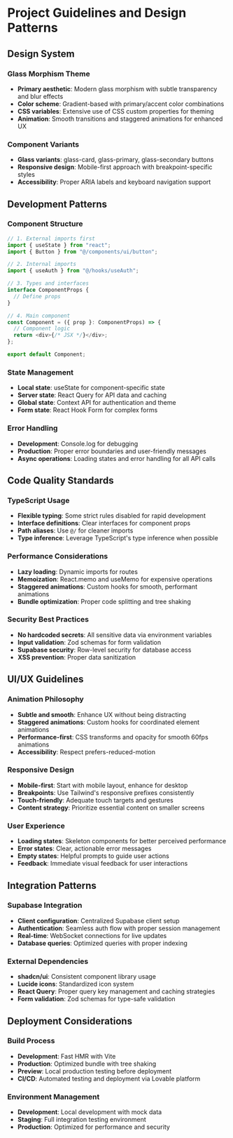 # Project Guidelines and Design Patterns

## Design System
### Glass Morphism Theme
- **Primary aesthetic**: Modern glass morphism with subtle transparency and blur effects
- **Color scheme**: Gradient-based with primary/accent color combinations
- **CSS variables**: Extensive use of CSS custom properties for theming
- **Animation**: Smooth transitions and staggered animations for enhanced UX

### Component Variants
- **Glass variants**: glass-card, glass-primary, glass-secondary buttons
- **Responsive design**: Mobile-first approach with breakpoint-specific styles
- **Accessibility**: Proper ARIA labels and keyboard navigation support

## Development Patterns

### Component Structure
```typescript
// 1. External imports first
import { useState } from "react";
import { Button } from "@/components/ui/button";

// 2. Internal imports
import { useAuth } from "@/hooks/useAuth";

// 3. Types and interfaces
interface ComponentProps {
  // Define props
}

// 4. Main component
const Component = ({ prop }: ComponentProps) => {
  // Component logic
  return <div>{/* JSX */}</div>;
};

export default Component;
```

### State Management
- **Local state**: useState for component-specific state
- **Server state**: React Query for API data and caching
- **Global state**: Context API for authentication and theme
- **Form state**: React Hook Form for complex forms

### Error Handling
- **Development**: Console.log for debugging
- **Production**: Proper error boundaries and user-friendly messages
- **Async operations**: Loading states and error handling for all API calls

## Code Quality Standards

### TypeScript Usage
- **Flexible typing**: Some strict rules disabled for rapid development
- **Interface definitions**: Clear interfaces for component props
- **Path aliases**: Use `@/` for cleaner imports
- **Type inference**: Leverage TypeScript's type inference when possible

### Performance Considerations
- **Lazy loading**: Dynamic imports for routes
- **Memoization**: React.memo and useMemo for expensive operations
- **Staggered animations**: Custom hooks for smooth, performant animations
- **Bundle optimization**: Proper code splitting and tree shaking

### Security Best Practices
- **No hardcoded secrets**: All sensitive data via environment variables
- **Input validation**: Zod schemas for form validation
- **Supabase security**: Row-level security for database access
- **XSS prevention**: Proper data sanitization

## UI/UX Guidelines

### Animation Philosophy
- **Subtle and smooth**: Enhance UX without being distracting
- **Staggered animations**: Custom hooks for coordinated element animations
- **Performance-first**: CSS transforms and opacity for smooth 60fps animations
- **Accessibility**: Respect prefers-reduced-motion

### Responsive Design
- **Mobile-first**: Start with mobile layout, enhance for desktop
- **Breakpoints**: Use Tailwind's responsive prefixes consistently
- **Touch-friendly**: Adequate touch targets and gestures
- **Content strategy**: Prioritize essential content on smaller screens

### User Experience
- **Loading states**: Skeleton components for better perceived performance
- **Error states**: Clear, actionable error messages
- **Empty states**: Helpful prompts to guide user actions
- **Feedback**: Immediate visual feedback for user interactions

## Integration Patterns

### Supabase Integration
- **Client configuration**: Centralized Supabase client setup
- **Authentication**: Seamless auth flow with proper session management
- **Real-time**: WebSocket connections for live updates
- **Database queries**: Optimized queries with proper indexing

### External Dependencies
- **shadcn/ui**: Consistent component library usage
- **Lucide icons**: Standardized icon system
- **React Query**: Proper query key management and caching strategies
- **Form validation**: Zod schemas for type-safe validation

## Deployment Considerations

### Build Process
- **Development**: Fast HMR with Vite
- **Production**: Optimized bundle with tree shaking
- **Preview**: Local production testing before deployment
- **CI/CD**: Automated testing and deployment via Lovable platform

### Environment Management
- **Development**: Local development with mock data
- **Staging**: Full integration testing environment
- **Production**: Optimized for performance and security
